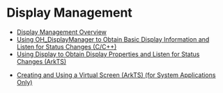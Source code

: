 # Display Management

- [Display Management Overview](displayManager-overview.md)
- [Using OH_DisplayManager to Obtain Basic Display Information and Listen for Status Changes (C/C++)](native-display-manager.md)
- [Using Display to Obtain Display Properties and Listen for Status Changes (ArkTS)](screenProperty-guideline.md)
<!--Del-->
- [Creating and Using a Virtual Screen (ArkTS) (for System Applications Only)](virtualScreen-guideline.md)
<!--DelEnd-->
